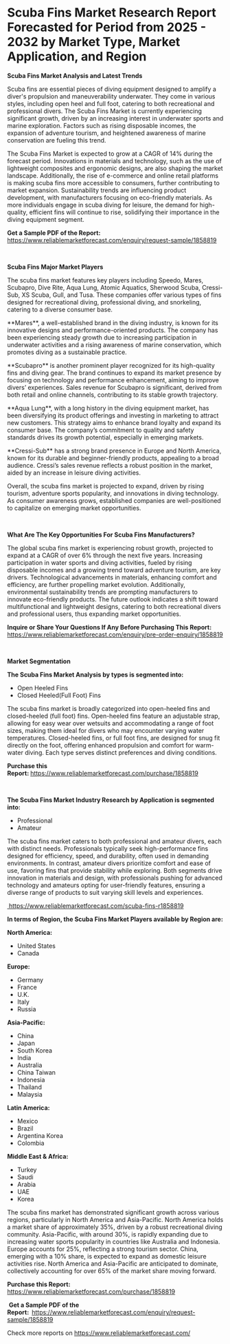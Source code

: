 <p><h1>Scuba Fins Market Research Report Forecasted for Period from 2025 -  2032 by Market Type, Market Application, and Region</h1></p><p><strong>Scuba Fins Market Analysis and Latest Trends</strong></p>
<p><p>Scuba fins are essential pieces of diving equipment designed to amplify a diver's propulsion and maneuverability underwater. They come in various styles, including open heel and full foot, catering to both recreational and professional divers. The Scuba Fins Market is currently experiencing significant growth, driven by an increasing interest in underwater sports and marine exploration. Factors such as rising disposable incomes, the expansion of adventure tourism, and heightened awareness of marine conservation are fueling this trend.</p><p>The Scuba Fins Market is expected to grow at a CAGR of 14% during the forecast period. Innovations in materials and technology, such as the use of lightweight composites and ergonomic designs, are also shaping the market landscape. Additionally, the rise of e-commerce and online retail platforms is making scuba fins more accessible to consumers, further contributing to market expansion. Sustainability trends are influencing product development, with manufacturers focusing on eco-friendly materials. As more individuals engage in scuba diving for leisure, the demand for high-quality, efficient fins will continue to rise, solidifying their importance in the diving equipment segment.</p></p>
<p><strong>Get a Sample PDF of the Report:&nbsp;</strong> <a href="https://www.reliablemarketforecast.com/enquiry/request-sample/1858819?utm_campaign=2479&utm_medium=2&utm_source=Github&utm_content=ia&utm_term=04042025&utm_id=scuba-fins">https://www.reliablemarketforecast.com/enquiry/request-sample/1858819</a></p>
<p>&nbsp;</p>
<p><strong>Scuba Fins Major Market Players</strong></p>
<p><p>The scuba fins market features key players including Speedo, Mares, Scubapro, Dive Rite, Aqua Lung, Atomic Aquatics, Sherwood Scuba, Cressi-Sub, XS Scuba, Gull, and Tusa. These companies offer various types of fins designed for recreational diving, professional diving, and snorkeling, catering to a diverse consumer base.</p><p>**Mares**, a well-established brand in the diving industry, is known for its innovative designs and performance-oriented products. The company has been experiencing steady growth due to increasing participation in underwater activities and a rising awareness of marine conservation, which promotes diving as a sustainable practice.</p><p>**Scubapro** is another prominent player recognized for its high-quality fins and diving gear. The brand continues to expand its market presence by focusing on technology and performance enhancement, aiming to improve divers’ experiences. Sales revenue for Scubapro is significant, derived from both retail and online channels, contributing to its stable growth trajectory.</p><p>**Aqua Lung**, with a long history in the diving equipment market, has been diversifying its product offerings and investing in marketing to attract new customers. This strategy aims to enhance brand loyalty and expand its consumer base. The company’s commitment to quality and safety standards drives its growth potential, especially in emerging markets.</p><p>**Cressi-Sub** has a strong brand presence in Europe and North America, known for its durable and beginner-friendly products, appealing to a broad audience. Cressi’s sales revenue reflects a robust position in the market, aided by an increase in leisure diving activities.</p><p>Overall, the scuba fins market is projected to expand, driven by rising tourism, adventure sports popularity, and innovations in diving technology. As consumer awareness grows, established companies are well-positioned to capitalize on emerging market opportunities.</p></p>
<p>&nbsp;</p>
<p><strong>What Are The Key Opportunities For Scuba Fins Manufacturers?</strong></p>
<p><p>The global scuba fins market is experiencing robust growth, projected to expand at a CAGR of over 6% through the next five years. Increasing participation in water sports and diving activities, fueled by rising disposable incomes and a growing trend toward adventure tourism, are key drivers. Technological advancements in materials, enhancing comfort and efficiency, are further propelling market evolution. Additionally, environmental sustainability trends are prompting manufacturers to innovate eco-friendly products. The future outlook indicates a shift toward multifunctional and lightweight designs, catering to both recreational divers and professional users, thus expanding market opportunities.</p></p>
<p><strong>Inquire or Share Your Questions If Any Before Purchasing This Report:</strong> <a href="https://www.reliablemarketforecast.com/enquiry/pre-order-enquiry/1858819?utm_campaign=2479&utm_medium=2&utm_source=Github&utm_content=ia&utm_term=04042025&utm_id=scuba-fins">https://www.reliablemarketforecast.com/enquiry/pre-order-enquiry/1858819</a></p>
<p>&nbsp;</p>
<p><strong>Market Segmentation</strong></p>
<p><strong>The Scuba Fins Market Analysis by types is segmented into:</strong></p>
<p><ul><li>Open Heeled Fins</li><li>Closed Heeled(Full Foot) Fins</li></ul></p>
<p><p>The scuba fins market is broadly categorized into open-heeled fins and closed-heeled (full foot) fins. Open-heeled fins feature an adjustable strap, allowing for easy wear over wetsuits and accommodating a range of foot sizes, making them ideal for divers who may encounter varying water temperatures. Closed-heeled fins, or full foot fins, are designed for snug fit directly on the foot, offering enhanced propulsion and comfort for warm-water diving. Each type serves distinct preferences and diving conditions.</p></p>
<p><strong>Purchase this Report:&nbsp;</strong><a href="https://www.reliablemarketforecast.com/purchase/1858819?utm_campaign=2479&utm_medium=2&utm_source=Github&utm_content=ia&utm_term=04042025&utm_id=scuba-fins">https://www.reliablemarketforecast.com/purchase/1858819</a></p>
<p>&nbsp;</p>
<p><strong>The Scuba Fins Market Industry Research by Application is segmented into:</strong></p>
<p><ul><li>Professional</li><li>Amateur</li></ul></p>
<p><p>The scuba fins market caters to both professional and amateur divers, each with distinct needs. Professionals typically seek high-performance fins designed for efficiency, speed, and durability, often used in demanding environments. In contrast, amateur divers prioritize comfort and ease of use, favoring fins that provide stability while exploring. Both segments drive innovation in materials and design, with professionals pushing for advanced technology and amateurs opting for user-friendly features, ensuring a diverse range of products to suit varying skill levels and experiences.</p></p>
<p><a href="https://www.reliablemarketforecast.com/scuba-fins-r1858819?utm_campaign=2479&utm_medium=2&utm_source=Github&utm_content=ia&utm_term=04042025&utm_id=scuba-fins">&nbsp;https://www.reliablemarketforecast.com/scuba-fins-r1858819</a></p>
<p><strong>In terms of Region, the Scuba Fins Market Players available by Region are:</strong></p>
<p>
    <p> <strong> North America: </strong>
        <ul>
            <li>United States</li>
            <li>Canada</li>
        </ul>
        </p> 
    <p> <strong> Europe: </strong>
        <ul>
            <li>Germany</li>
            <li>France</li>
            <li>U.K.</li>
            <li>Italy</li>
            <li>Russia</li>
        </ul>
        </p> 
    <p> <strong> Asia-Pacific: </strong>
        <ul>
            <li>China</li>
            <li>Japan</li>
            <li>South Korea</li>
            <li>India</li>
            <li>Australia</li>
            <li>China Taiwan</li>
            <li>Indonesia</li>
            <li>Thailand</li>
            <li>Malaysia</li>
        </ul>
        </p> 
    <p> <strong> Latin America: </strong>
        <ul>
            <li>Mexico</li>
            <li>Brazil</li>
            <li>Argentina Korea</li>
            <li>Colombia</li>
        </ul>
        </p> 
    <p> <strong> Middle East & Africa: </strong>
        <ul>
            <li>Turkey</li>
            <li>Saudi</li>
            <li>Arabia</li>
            <li>UAE</li>
            <li>Korea</li>
        </ul>
    </p>
    </p>
<p><p>The scuba fins market has demonstrated significant growth across various regions, particularly in North America and Asia-Pacific. North America holds a market share of approximately 35%, driven by a robust recreational diving community. Asia-Pacific, with around 30%, is rapidly expanding due to increasing water sports popularity in countries like Australia and Indonesia. Europe accounts for 25%, reflecting a strong tourism sector. China, emerging with a 10% share, is expected to expand as domestic leisure activities rise. North America and Asia-Pacific are anticipated to dominate, collectively accounting for over 65% of the market share moving forward.</p></p>
<p><strong>Purchase this Report: </strong><a href="https://www.reliablemarketforecast.com/purchase/1858819?utm_campaign=2479&utm_medium=2&utm_source=Github&utm_content=ia&utm_term=04042025&utm_id=scuba-fins">https://www.reliablemarketforecast.com/purchase/1858819</a></p>
<p>&nbsp;<strong>Get a Sample PDF of the Report:&nbsp;&nbsp;</strong><a href="https://www.reliablemarketforecast.com/enquiry/request-sample/1858819?utm_campaign=2479&utm_medium=2&utm_source=Github&utm_content=ia&utm_term=04042025&utm_id=scuba-fins">https://www.reliablemarketforecast.com/enquiry/request-sample/1858819</a></p>
<p><strong></strong></p>
<p>Check more reports on <a href="https://www.reliablemarketforecast.com/?utm_campaign=2479&utm_medium=2&utm_source=Github&utm_content=ia&utm_term=04042025&utm_id=scuba-fins">https://www.reliablemarketforecast.com/</a></p>